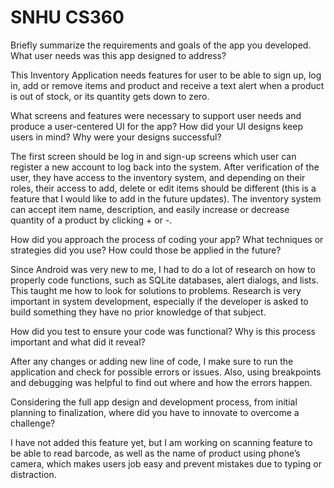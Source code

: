 
# SNHU CS360
Briefly summarize the requirements and goals of the app you developed. What user needs was this app designed to address?

  This Inventory Application needs features for user to be able to sign up, log in, add or remove items and product and receive a text alert when a product is out of stock, or its quantity gets down to zero.
  
What screens and features were necessary to support user needs and produce a user-centered UI for the app? How did your UI designs keep users in mind? Why were your designs successful?


The first screen should be log in and sign-up screens which user can register a new account to log back into the system. After verification of the user, they have access to the inventory system, and depending on their roles, their access to add, delete or edit items should be different (this is a feature that I would like to add in the future updates). The inventory system can accept item name, description, and easily increase or decrease quantity of a product by clicking + or -.

 
How did you approach the process of coding your app? What techniques or strategies did you use? How could those be applied in the future?

  Since Android was very new to me, I had to do a lot of research on how to properly code functions, such as SQLite databases, alert dialogs, and lists. This taught me how to look for solutions to problems. Research is very important in system development, especially if the developer is asked to build something they have no prior knowledge of that subject.

How did you test to ensure your code was functional? Why is this process important and what did it reveal?

After any changes or adding new line of code, I make sure to run the application and check for possible errors or issues. Also, using breakpoints and debugging was helpful to find out where and how the errors happen. 

Considering the full app design and development process, from initial planning to finalization, where did you have to innovate to overcome a challenge?

I have not added this feature yet, but I am working on scanning feature to be able to read barcode, as well as the name of product using phone’s camera, which makes users job easy and prevent mistakes due to typing or distraction. 
